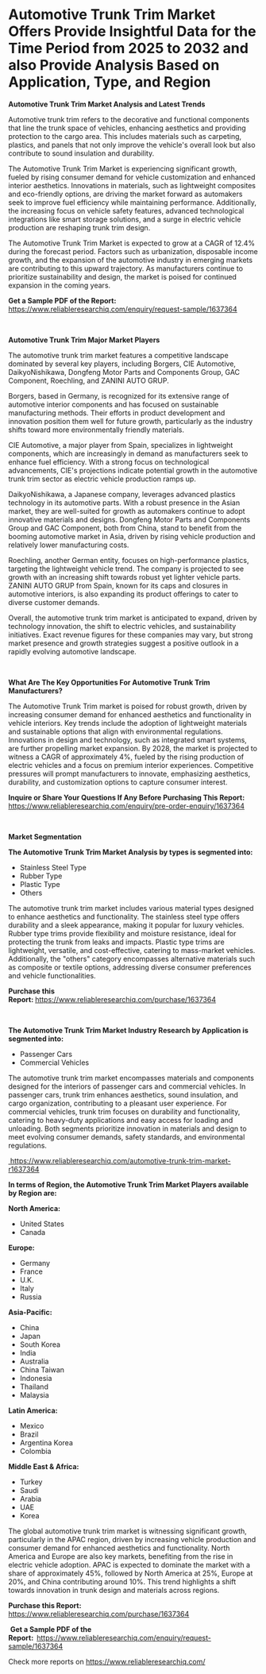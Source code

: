 <p><h1>Automotive Trunk Trim Market Offers Provide Insightful Data for the Time Period from 2025 to 2032 and also Provide Analysis Based on Application, Type, and Region</h1></p><p><strong>Automotive Trunk Trim Market Analysis and Latest Trends</strong></p>
<p><p>Automotive trunk trim refers to the decorative and functional components that line the trunk space of vehicles, enhancing aesthetics and providing protection to the cargo area. This includes materials such as carpeting, plastics, and panels that not only improve the vehicle's overall look but also contribute to sound insulation and durability.</p><p>The Automotive Trunk Trim Market is experiencing significant growth, fueled by rising consumer demand for vehicle customization and enhanced interior aesthetics. Innovations in materials, such as lightweight composites and eco-friendly options, are driving the market forward as automakers seek to improve fuel efficiency while maintaining performance. Additionally, the increasing focus on vehicle safety features, advanced technological integrations like smart storage solutions, and a surge in electric vehicle production are reshaping trunk trim design.</p><p>The Automotive Trunk Trim Market is expected to grow at a CAGR of 12.4% during the forecast period. Factors such as urbanization, disposable income growth, and the expansion of the automotive industry in emerging markets are contributing to this upward trajectory. As manufacturers continue to prioritize sustainability and design, the market is poised for continued expansion in the coming years.</p></p>
<p><strong>Get a Sample PDF of the Report:&nbsp;</strong> <a href="https://www.reliableresearchiq.com/enquiry/request-sample/1637364?utm_campaign=2926&utm_medium=2&utm_source=Github&utm_content=ia&utm_term=23032025&utm_id=automotive-trunk-trim">https://www.reliableresearchiq.com/enquiry/request-sample/1637364</a></p>
<p>&nbsp;</p>
<p><strong>Automotive Trunk Trim Major Market Players</strong></p>
<p><p>The automotive trunk trim market features a competitive landscape dominated by several key players, including Borgers, CIE Automotive, DaikyoNishikawa, Dongfeng Motor Parts and Components Group, GAC Component, Roechling, and ZANINI AUTO GRUP. </p><p>Borgers, based in Germany, is recognized for its extensive range of automotive interior components and has focused on sustainable manufacturing methods. Their efforts in product development and innovation position them well for future growth, particularly as the industry shifts toward more environmentally friendly materials.</p><p>CIE Automotive, a major player from Spain, specializes in lightweight components, which are increasingly in demand as manufacturers seek to enhance fuel efficiency. With a strong focus on technological advancements, CIE's projections indicate potential growth in the automotive trunk trim sector as electric vehicle production ramps up.</p><p>DaikyoNishikawa, a Japanese company, leverages advanced plastics technology in its automotive parts. With a robust presence in the Asian market, they are well-suited for growth as automakers continue to adopt innovative materials and designs. Dongfeng Motor Parts and Components Group and GAC Component, both from China, stand to benefit from the booming automotive market in Asia, driven by rising vehicle production and relatively lower manufacturing costs.</p><p>Roechling, another German entity, focuses on high-performance plastics, targeting the lightweight vehicle trend. The company is projected to see growth with an increasing shift towards robust yet lighter vehicle parts. ZANINI AUTO GRUP from Spain, known for its caps and closures in automotive interiors, is also expanding its product offerings to cater to diverse customer demands.</p><p>Overall, the automotive trunk trim market is anticipated to expand, driven by technology innovation, the shift to electric vehicles, and sustainability initiatives. Exact revenue figures for these companies may vary, but strong market presence and growth strategies suggest a positive outlook in a rapidly evolving automotive landscape.</p></p>
<p>&nbsp;</p>
<p><strong>What Are The Key Opportunities For Automotive Trunk Trim Manufacturers?</strong></p>
<p><p>The Automotive Trunk Trim market is poised for robust growth, driven by increasing consumer demand for enhanced aesthetics and functionality in vehicle interiors. Key trends include the adoption of lightweight materials and sustainable options that align with environmental regulations. Innovations in design and technology, such as integrated smart systems, are further propelling market expansion. By 2028, the market is projected to witness a CAGR of approximately 4%, fueled by the rising production of electric vehicles and a focus on premium interior experiences. Competitive pressures will prompt manufacturers to innovate, emphasizing aesthetics, durability, and customization options to capture consumer interest.</p></p>
<p><strong>Inquire or Share Your Questions If Any Before Purchasing This Report:</strong> <a href="https://www.reliableresearchiq.com/enquiry/pre-order-enquiry/1637364?utm_campaign=2926&utm_medium=2&utm_source=Github&utm_content=ia&utm_term=23032025&utm_id=automotive-trunk-trim">https://www.reliableresearchiq.com/enquiry/pre-order-enquiry/1637364</a></p>
<p>&nbsp;</p>
<p><strong>Market Segmentation</strong></p>
<p><strong>The Automotive Trunk Trim Market Analysis by types is segmented into:</strong></p>
<p><ul><li>Stainless Steel Type</li><li>Rubber Type</li><li>Plastic Type</li><li>Others</li></ul></p>
<p><p>The automotive trunk trim market includes various material types designed to enhance aesthetics and functionality. The stainless steel type offers durability and a sleek appearance, making it popular for luxury vehicles. Rubber type trims provide flexibility and moisture resistance, ideal for protecting the trunk from leaks and impacts. Plastic type trims are lightweight, versatile, and cost-effective, catering to mass-market vehicles. Additionally, the "others" category encompasses alternative materials such as composite or textile options, addressing diverse consumer preferences and vehicle functionalities.</p></p>
<p><strong>Purchase this Report:&nbsp;</strong><a href="https://www.reliableresearchiq.com/purchase/1637364?utm_campaign=2926&utm_medium=2&utm_source=Github&utm_content=ia&utm_term=23032025&utm_id=automotive-trunk-trim">https://www.reliableresearchiq.com/purchase/1637364</a></p>
<p>&nbsp;</p>
<p><strong>The Automotive Trunk Trim Market Industry Research by Application is segmented into:</strong></p>
<p><ul><li>Passenger Cars</li><li>Commercial Vehicles</li></ul></p>
<p><p>The automotive trunk trim market encompasses materials and components designed for the interiors of passenger cars and commercial vehicles. In passenger cars, trunk trim enhances aesthetics, sound insulation, and cargo organization, contributing to a pleasant user experience. For commercial vehicles, trunk trim focuses on durability and functionality, catering to heavy-duty applications and easy access for loading and unloading. Both segments prioritize innovation in materials and design to meet evolving consumer demands, safety standards, and environmental regulations.</p></p>
<p><a href="https://www.reliableresearchiq.com/automotive-trunk-trim-market-r1637364?utm_campaign=2926&utm_medium=2&utm_source=Github&utm_content=ia&utm_term=23032025&utm_id=automotive-trunk-trim">&nbsp;https://www.reliableresearchiq.com/automotive-trunk-trim-market-r1637364</a></p>
<p><strong>In terms of Region, the Automotive Trunk Trim Market Players available by Region are:</strong></p>
<p>
    <p> <strong> North America: </strong>
        <ul>
            <li>United States</li>
            <li>Canada</li>
        </ul>
        </p> 
    <p> <strong> Europe: </strong>
        <ul>
            <li>Germany</li>
            <li>France</li>
            <li>U.K.</li>
            <li>Italy</li>
            <li>Russia</li>
        </ul>
        </p> 
    <p> <strong> Asia-Pacific: </strong>
        <ul>
            <li>China</li>
            <li>Japan</li>
            <li>South Korea</li>
            <li>India</li>
            <li>Australia</li>
            <li>China Taiwan</li>
            <li>Indonesia</li>
            <li>Thailand</li>
            <li>Malaysia</li>
        </ul>
        </p> 
    <p> <strong> Latin America: </strong>
        <ul>
            <li>Mexico</li>
            <li>Brazil</li>
            <li>Argentina Korea</li>
            <li>Colombia</li>
        </ul>
        </p> 
    <p> <strong> Middle East & Africa: </strong>
        <ul>
            <li>Turkey</li>
            <li>Saudi</li>
            <li>Arabia</li>
            <li>UAE</li>
            <li>Korea</li>
        </ul>
    </p>
    </p>
<p><p>The global automotive trunk trim market is witnessing significant growth, particularly in the APAC region, driven by increasing vehicle production and consumer demand for enhanced aesthetics and functionality. North America and Europe are also key markets, benefiting from the rise in electric vehicle adoption. APAC is expected to dominate the market with a share of approximately 45%, followed by North America at 25%, Europe at 20%, and China contributing around 10%. This trend highlights a shift towards innovation in trunk design and materials across regions.</p></p>
<p><strong>Purchase this Report: </strong><a href="https://www.reliableresearchiq.com/purchase/1637364?utm_campaign=2926&utm_medium=2&utm_source=Github&utm_content=ia&utm_term=23032025&utm_id=automotive-trunk-trim">https://www.reliableresearchiq.com/purchase/1637364</a></p>
<p>&nbsp;<strong>Get a Sample PDF of the Report:&nbsp;&nbsp;</strong><a href="https://www.reliableresearchiq.com/enquiry/request-sample/1637364?utm_campaign=2926&utm_medium=2&utm_source=Github&utm_content=ia&utm_term=23032025&utm_id=automotive-trunk-trim">https://www.reliableresearchiq.com/enquiry/request-sample/1637364</a></p>
<p><strong></strong></p>
<p>Check more reports on <a href="https://www.reliableresearchiq.com/?utm_campaign=2926&utm_medium=2&utm_source=Github&utm_content=ia&utm_term=23032025&utm_id=automotive-trunk-trim">https://www.reliableresearchiq.com/</a></p>